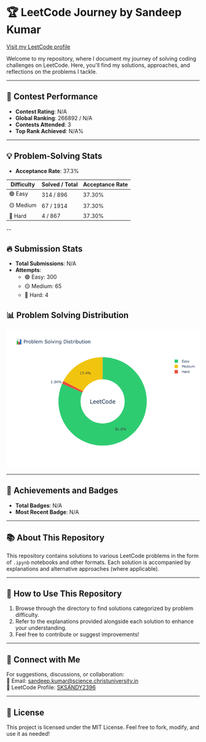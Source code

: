 <!-- Here’s a beautifully structured README for your GitHub repository:

---

# 🏆 LeetCode Journey by Sandeep Kumar  
[Visit my LeetCode profile](https://leetcode.com/u/SKSANDY2396/)  

Welcome to my repository, where I document my journey of solving coding challenges on LeetCode. Here, you'll find my solutions, approaches, and reflections on the problems I tackle.  

---

## 🚀 Contest Performance  
- **Contest Rating**: N/A  
- **Global Ranking**: 266892 / N/A  
- **Contests Attended**: 1  
- **Top Rank Achieved**: N/A%  

---

## 💡 Problem-Solving Stats  
- **Acceptance Rate**: 37.3%  
|----------------|---------------------|---------------------|----------------|  
| 🟢 Easy        | 314 / 896          | 37.30%              |
| 🟡 Medium      | 67 / 1914         | 37.30%             |
| 🔴 Hard        | 4 / 867            | 37.30%             |

---

## 🔥 Submission Stats  
- **Total Submissions**: N/A  
- **Attempts**:  
  - 🟢 Easy: 41  
  - 🟡 Medium: 15  
  - 🔴 Hard: 7  

---

## 🏅 Achievements and Badges  
- **Total Badges**: N/A  
- **Most Recent Badge**: N/A  

---

## 📚 About This Repository  
This repository contains solutions to various LeetCode problems in the form of `.ipynb` notebooks and other formats. Each solution is accompanied by explanations and alternative approaches (where applicable).  

---

## 🌟 How to Use This Repository  
1. Browse through the directory to find solutions categorized by problem difficulty.  
2. Refer to the explanations provided alongside each solution to enhance your understanding.  
3. Feel free to contribute or suggest improvements!

---

## 💬 Connect with Me  
For suggestions, discussions, or collaboration:  
📧 Email: sandeep.kumar@science.christuniversity.in  
🔗 LeetCode Profile: [SKSANDY2396](https://leetcode.com/u/SKSANDY2396/)  

---
 -->


# 🏆 LeetCode Journey by Sandeep Kumar  
[Visit my LeetCode profile](https://leetcode.com/u/SKSANDY2396/)  

Welcome to my repository, where I document my journey of solving coding challenges on LeetCode. Here, you'll find my solutions, approaches, and reflections on the problems I tackle.  

---

## 🚀 Contest Performance  
- **Contest Rating**: N/A  
- **Global Ranking**: 266892 / N/A  
- **Contests Attended**: 3  
- **Top Rank Achieved**: N/A%  

---

## 💡 Problem-Solving Stats  
- **Acceptance Rate**: 37.3%  

| Difficulty | Solved / Total | Acceptance Rate |
|------------|----------------|-----------------|
| 🟢 Easy        | 314 / 896          | 37.30%              |
| 🟡 Medium      | 67 / 1914         | 37.30%             |
| 🔴 Hard        | 4 / 867            | 37.30%             |

--

## 🔥 Submission Stats  
- **Total Submissions**: N/A  
- **Attempts**:  
  - 🟢 Easy: 300  
  - 🟡 Medium: 65  
  - 🔴 Hard: 4  

## 📊 Problem Solving Distribution

![LeetCode Stats](leetcode_stats.png)

---

## 🏅 Achievements and Badges  
- **Total Badges**: N/A  
- **Most Recent Badge**: N/A  

---

## 📚 About This Repository  
This repository contains solutions to various LeetCode problems in the form of `.ipynb` notebooks and other formats. Each solution is accompanied by explanations and alternative approaches (where applicable).  

---

## 🌟 How to Use This Repository  
1. Browse through the directory to find solutions categorized by problem difficulty.  
2. Refer to the explanations provided alongside each solution to enhance your understanding.  
3. Feel free to contribute or suggest improvements!

---

## 💬 Connect with Me  
For suggestions, discussions, or collaboration:  
📧 Email: sandeep.kumar@science.christuniversity.in  
🔗 LeetCode Profile: [SKSANDY2396](https://leetcode.com/u/SKSANDY2396/)  

---
## 📄 License

This project is licensed under the MIT License. Feel free to fork, modify, and use it as needed!